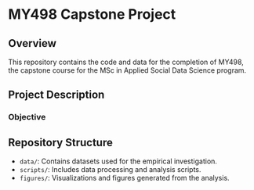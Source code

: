 # MY498 Capstone Project


## Overview

This repository contains the code and data for the completion of MY498, the capstone course for the MSc in Applied Social Data Science program. 

## Project Description

### Objective


## Repository Structure

- `data/`: Contains datasets used for the empirical investigation.
- `scripts/`: Includes data processing and analysis scripts.
- `figures/`: Visualizations and figures generated from the analysis.

